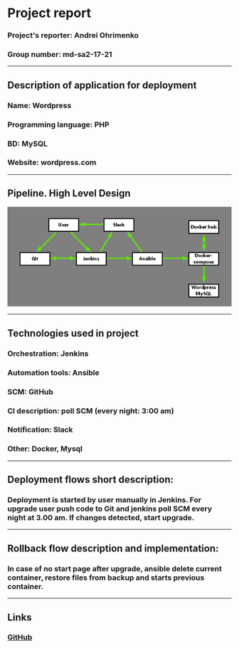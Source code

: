 # Project report

### Project's reporter: Andrei Ohrimenko

### Group number: md-sa2-17-21

---

## Description of application for deployment

### Name: Wordpress

### Programming language: PHP

### BD: MySQL

### Website: wordpress.com

---

## Pipeline. High Level Design

![Image](Project_schema.PNG)

---

## Technologies used in project

### Orchestration: Jenkins

### Automation tools: Ansible

### SCM: GitHub

### CI description: poll SCM (every night: 3:00 am)

### Notification: Slack

### Other: Docker, Mysql

---

## Deployment flows short description:

### Deployment is started by user manually in Jenkins. For upgrade user push code to Git and jenkins poll SCM every night at 3.00 am. If changes detected, start upgrade.

---

## Rollback flow description and implementation:

### In case of no start page after upgrade, ansible delete current container, restore files from backup and starts previous container. 

---

## Links

### [GitHub](https://github.com/AndreiAkhrymenko/MyProject.git)
